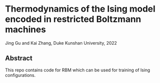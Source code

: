 # Thermodynamics of the Ising model encoded in restricted Boltzmann machines

Jing Gu and Kai Zhang, Duke Kunshan University, 2022

## Abstract
This repo contains code for RBM which can be used for training of Ising configurations.
